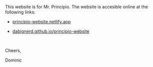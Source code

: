 <base target="_blank">
This website is for Mr. Principio. The website is accesible online at the following links:

- [principio-website.netlify.app](https://principio-website.netlify.app/)

- [dabignerd.github.io/principio-website](https://dabignerd.github.io/principio-website/)

&nbsp;

Cheers,

Dominic
